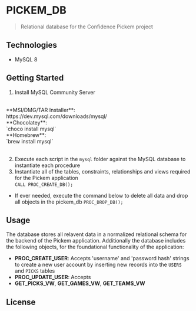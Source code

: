 # PICKEM_DB
> Relational database for the Confidence Pickem project

## Technologies 
- MySQL 8

## Getting Started
1. Install MySQL Community Server
<br>
**MSI/DMG/TAR Installer**:<br>
https://dev.mysql.com/downloads/mysql/
<br>
**Chocolatey**:<br>
`choco install mysql`
<br>
**Homebrew**:<br>
`brew install mysql`
<br><br>

2. Execute each script in the `mysql` folder against the MySQL database to instantiate each procedure
3. Instantiate all of the tables, constraints, relationships and views required for the 
Pickem application<br>
`CALL PROC_CREATE_DB();`
- If ever needed, execute the command below to delete all data and drop all objects in the pickem_db
`PROC_DROP_DB();`

## Usage
The database stores all relavent data in a normalized relational schema for the backend of the Pickem application. Additionally the database includes the following objects, for the foundational functionality of the application:<br>
- **PROC_CREATE_USER**: Accepts 'username' and 'password hash' strings to create a new user account by inserting new records into the `USERS` and `PICKS` tables
- **PROC_UPDATE_USER**: Accepts
- **GET_PICKS_VW**, **GET_GAMES_VW**, **GET_TEAMS_VW**

## License